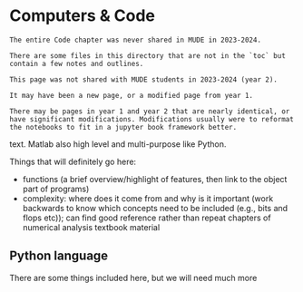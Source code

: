 # Computers & Code 

```{note}
The entire Code chapter was never shared in MUDE in 2023-2024.

There are some files in this directory that are not in the `toc` but contain a few notes and outlines.
```

```{note}
This page was not shared with MUDE students in 2023-2024 (year 2).

It may have been a new page, or a modified page from year 1.

There may be pages in year 1 and year 2 that are nearly identical, or have significant modifications. Modifications usually were to reformat the notebooks to fit in a jupyter book framework better.
```

text. Matlab also high level and multi-purpose like Python.

Things that will definitely go here:
- functions (a brief overview/highlight of features, then link to the object part of programs)
- complexity: where does it come from and why is it important (work backwards to know which concepts need to be included (e.g., bits and flops etc)); can find good reference rather than repeat chapters of numerical analysis textbook material

## Python language

There are some things included here, but we will need much more
